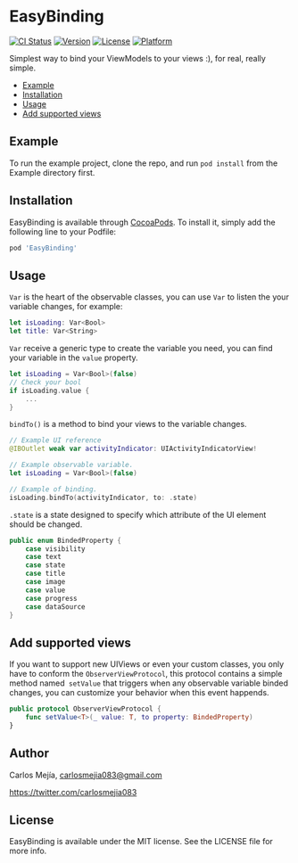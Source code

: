 # EasyBinding

[![CI Status](https://img.shields.io/travis/mejiagarcia/EasyBinding.svg?style=flat)](https://travis-ci.org/mejiagarcia/EasyBinding)
[![Version](https://img.shields.io/cocoapods/v/EasyBinding.svg?style=flat)](https://cocoapods.org/pods/EasyBinding)
[![License](https://img.shields.io/cocoapods/l/EasyBinding.svg?style=flat)](https://cocoapods.org/pods/EasyBinding)
[![Platform](https://img.shields.io/cocoapods/p/EasyBinding.svg?style=flat)](https://cocoapods.org/pods/EasyBinding)

Simplest way to bind your ViewModels to your views :), for real, really simple.

- [Example](#example)
- [Installation](#installation)
- [Usage](#usage)
- [Add supported views](#add-supported-views)

## Example

To run the example project, clone the repo, and run `pod install` from the Example directory first.

## Installation

EasyBinding is available through [CocoaPods](https://cocoapods.org). To install
it, simply add the following line to your Podfile:

```ruby
pod 'EasyBinding'
```

## Usage

`Var` is the heart of the observable classes, you can use `Var` to listen the your variable changes, for example:


```swift
let isLoading: Var<Bool>
let title: Var<String>
```

`Var` receive a generic type to create the variable you need, you can find your variable in the `value` property.

```swift
let isLoading = Var<Bool>(false)
// Check your bool
if isLoading.value {
    ...
}
```

`bindTo()` is a method to bind your views to the variable changes.
```swift
// Example UI reference
@IBOutlet weak var activityIndicator: UIActivityIndicatorView!

// Example observable variable.
let isLoading = Var<Bool>(false)

// Example of binding.
isLoading.bindTo(activityIndicator, to: .state)
```

`.state` is a state designed to specify which attribute of the UI element should be changed.
```swift
public enum BindedProperty {
    case visibility
    case text
    case state
    case title
    case image
    case value
    case progress
    case dataSource
}
```


## Add supported views
If you want to support new UIViews or even your custom classes, you only have to conform the `ObserverViewProtocol`, this protocol contains a simple method named` setValue` that triggers when any observable variable binded changes, you can customize your behavior when this event happends.


```swift
public protocol ObserverViewProtocol {
    func setValue<T>(_ value: T, to property: BindedProperty)
}
```

## Author
Carlos Mejía,
carlosmejia083@gmail.com

https://twitter.com/carlosmejia083

## License

EasyBinding is available under the MIT license. See the LICENSE file for more info.

